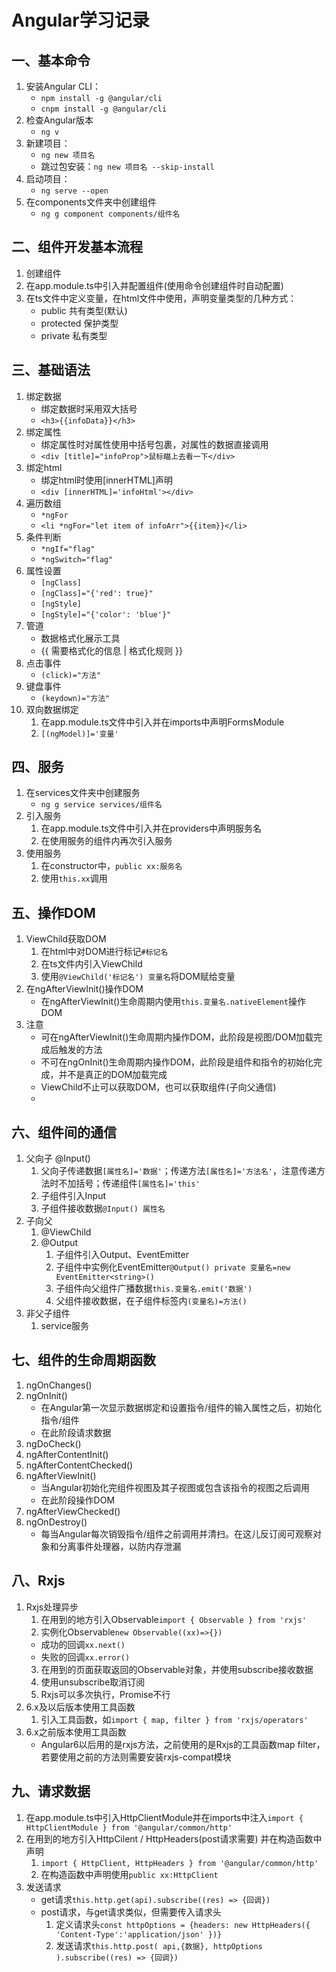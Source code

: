 # Angular学习记录

## 一、基本命令

1. 安装Angular CLI：
    * `npm install -g @angular/cli`
    * `cnpm install -g @angular/cli`
2. 检查Angular版本
    * `ng v`
3. 新建项目：
    * `ng new 项目名`
    * 跳过包安装：`ng new 项目名 --skip-install`
4. 启动项目：
    * `ng serve --open`
5. 在components文件夹中创建组件
    * `ng g component components/组件名`

## 二、组件开发基本流程

1. 创建组件
2. 在app.module.ts中引入并配置组件(使用命令创建组件时自动配置)
3. 在ts文件中定义变量，在html文件中使用，声明变量类型的几种方式：
    * public      共有类型(默认)
    * protected   保护类型
    * private     私有类型

## 三、基础语法
1. 绑定数据
    * 绑定数据时采用双大括号
    * `<h3>{{infoData}}</h3>`
2. 绑定属性
    * 绑定属性时对属性使用中括号包裹，对属性的数据直接调用
    * `<div [title]="infoProp">鼠标瞄上去看一下</div>`
3. 绑定html
    * 绑定html时使用[innerHTML]声明
    * `<div [innerHTML]='infoHtml'></div>`
4. 遍历数组
    * `*ngFor`
    * `<li *ngFor="let item of infoArr">{{item}}</li>`
5. 条件判断
    * `*ngIf="flag"`
    * `*ngSwitch="flag"`
6. 属性设置
    * `[ngClass]`
    * `[ngClass]="{'red': true}"`
    * `[ngStyle]`
    * `[ngStyle]="{'color': 'blue'}"`
7. 管道
    * 数据格式化展示工具
    * {{ 需要格式化的信息 | 格式化规则 }}
8. 点击事件
    * `(click)="方法"`
9. 键盘事件
    * `(keydown)="方法"`
10. 双向数据绑定
    1.  在app.module.ts文件中引入并在imports中声明FormsModule
    2.  `[(ngModel)]='变量'`

## 四、服务
1. 在services文件夹中创建服务
    * `ng g service services/组件名`
2. 引入服务
    1. 在app.module.ts文件中引入并在providers中声明服务名
    2. 在使用服务的组件内再次引入服务
3. 使用服务
    1. 在constructor中，`public xx:服务名`
    2. 使用`this.xx`调用

## 五、操作DOM
1. ViewChild获取DOM
    1. 在html中对DOM进行标记`#标记名`
    2. 在ts文件内引入ViewChild
    3. 使用`@ViewChild('标记名') 变量名`将DOM赋给变量
2. 在ngAfterViewInit()操作DOM
    * 在ngAfterViewInit()生命周期内使用`this.变量名.nativeElement`操作DOM
3. 注意
    * 可在ngAfterViewInit()生命周期内操作DOM，此阶段是视图/DOM加载完成后触发的方法
    * 不可在ngOnInit()生命周期内操作DOM，此阶段是组件和指令的初始化完成，并不是真正的DOM加载完成
    * ViewChild不止可以获取DOM，也可以获取组件(子向父通信)
    * 
## 六、组件间的通信
1. 父向子 @Input()
    1. 父向子传递数据`[属性名]='数据'`；传递方法`[属性名]='方法名'`，注意传递方法时不加括号；传递组件`[属性名]='this'`
    2. 子组件引入Input
    3. 子组件接收数据`@Input() 属性名`
2. 子向父
    1. @ViewChild
    2. @Output
       1. 子组件引入Output、EventEmitter
       2. 子组件中实例化EventEmitter`@Output() private 变量名=new EventEmitter<string>()`
       3. 子组件向父组件广播数据`this.变量名.emit('数据')`
       4. 父组件接收数据，在子组件标签内`(变量名)=方法()`
3. 非父子组件
   1. service服务

## 七、组件的生命周期函数
1. ngOnChanges()
2. ngOnInit()
    * 在Angular第一次显示数据绑定和设置指令/组件的输入属性之后，初始化指令/组件
    * 在此阶段请求数据
3. ngDoCheck()
4. ngAfterContentInit()
5. ngAfterContentChecked()
6. ngAfterViewInit()
    * 当Angular初始化完组件视图及其子视图或包含该指令的视图之后调用
    * 在此阶段操作DOM
7. ngAfterViewChecked()
8. ngOnDestroy()
    * 每当Angular每次销毁指令/组件之前调用并清扫。在这儿反订阅可观察对象和分离事件处理器，以防内存泄漏

## 八、Rxjs
1. Rxjs处理异步
    1. 在用到的地方引入Observable`import { Observable } from 'rxjs'`
    2. 实例化Observable`new Observable((xx)=>{})`
      * 成功的回调`xx.next()`
      * 失败的回调`xx.error()`
    3. 在用到的页面获取返回的Observable对象，并使用subscribe接收数据
    4. 使用unsubscribe取消订阅
    5. Rxjs可以多次执行，Promise不行
2. 6.x及以后版本使用工具函数
    1. 引入工具函数，如`import { map, filter } from 'rxjs/operators'` 
3. 6.x之前版本使用工具函数
    * Angular6以后用的是rxjs方法，之前使用的是Rxjs的工具函数map filter，若要使用之前的方法则需要安装rxjs-compat模块

## 九、请求数据
1. 在app.module.ts中引入HttpClientModule并在imports中注入`import { HttpClientModule } from '@angular/common/http'`
2. 在用到的地方引入HttpCilent / HttpHeaders(post请求需要) 并在构造函数中声明
    1. `import { HttpClient, HttpHeaders } from '@angular/common/http'`
    2. 在构造函数中声明使用`public xx:HttpClient`
3. 发送请求
    * get请求`this.http.get(api).subscribe((res) => {回调})`
    * post请求，与get请求类似，但需要传入请求头
      1. 定义请求头`const httpOptions = {headers: new HttpHeaders({ 'Content-Type':'application/json' })}`
      2. 发送请求`this.http.post( api,{数据}, httpOptions ).subscribe((res) => {回调})`